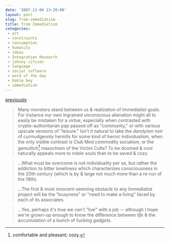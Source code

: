 ```yaml
---
date: '2007-11-04 13:20:00'
layout: post
slug: from-immediatism
title: from Immediatism
categories:
 - art
 - constraints
 - consumption
 - humanity
 - ideas
 - Integration Research
 - johnny citizen
 - language
 - social software
 - word of the day
 - hakim bey
 - immediatism
---
```


[previously](/2003/03/04/Hakim-Bey/)

> Many monsters stand between us & realization of Immediatist goals. For instance our own ingrained unconscious alienation might all to easily be mistaken for a virtue, especially when contrasted with crypto-authoritarian pap passed off as "community," or with various upscale versions of "leisure." Isn't it natural to take the _dandyism noir_ of curmudgeonly hermits for some kind of heroic individualism, when the only visible contrast is Club Med commodity socialism, or the gemutlich[^1] masochism of the Victim Cults? To be doomed & cool naturally appeals more to noble souls than to be saved & cozy.

> ...What must be overcome is not individuality per se, but rather the addiction to bitter loneliness which characterizes consciousness in the 20th century (which is by & large not much more than a re-run of the 19th).

> ...The first & most innocent-seeming obstacle to any Immediatist project will be the "busyness" or "need to make a living" faced by each of its associates.

> ...Yes, perhaps it's true we can't "live" with a job -- although I hope we're grown-up enough to know the difference between _life_ & the accumulation of a bunch of fucking _gadgets_.

[^1]: comfortable and pleasant; cozy.
